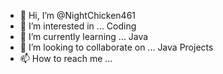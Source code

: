 - 👋 Hi, I’m @NightChicken461
- 👀 I’m interested in ... Coding
- 🌱 I’m currently learning ... Java
- 💞️ I’m looking to collaborate on ... Java Projects
- 📫 How to reach me ... 

<!---
NightChicken461/NightChicken461 is a ✨ special ✨ repository because its `README.md` (this file) appears on your GitHub profile.
You can click the Preview link to take a look at your changes.
--->
